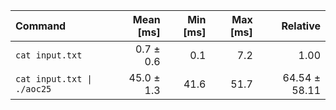 | Command | Mean [ms] | Min [ms] | Max [ms] | Relative |
|:---|---:|---:|---:|---:|
| `cat input.txt` | 0.7 ± 0.6 | 0.1 | 7.2 | 1.00 |
| `cat input.txt \| ./aoc25` | 45.0 ± 1.3 | 41.6 | 51.7 | 64.54 ± 58.11 |
